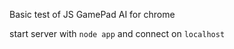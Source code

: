 Basic test of JS GamePad AI for chrome

start server with ```node app``` and connect on ```localhost```